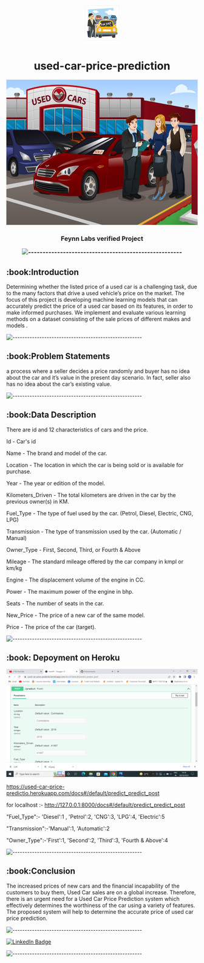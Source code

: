 <p align="center"> 
  <img src="images/2.jfif" alt="2.jfif" width="100px" height="100px">
<h1 align="center"> used-car-price-prediction  </h1> 

     
<p align="center"> 
<img src="images/all.jpeg" alt="all.jpeg" height="382px">
</p>
<h3 align="center"> Feynn Labs verified Project 

![-----------------------------------------------------](https://raw.githubusercontent.com/andreasbm/readme/master/assets/lines/rainbow.png)

<h2> :book:Introduction</h2>
Determining whether the listed price of a used car is a
challenging task, due to the many factors that drive a used
vehicle’s price on the market. The focus of this project is
developing machine learning models that can accurately
predict the price of a used car based on its features, in order
to make informed purchases. We implement and evaluate
various learning methods on a dataset consisting of the sale
prices of different makes and models .

![-----------------------------------------------------](https://raw.githubusercontent.com/andreasbm/readme/master/assets/lines/rainbow.png)


 <h2> :book:Problem Statements</h2>
a process where a seller decides a price
randomly and buyer has no idea about the car and it’s value in
the present day scenario. In fact, seller also has no idea about
the car’s existing value.

![-----------------------------------------------------](https://raw.githubusercontent.com/andreasbm/readme/master/assets/lines/rainbow.png)

<h2> :book:Data Description</h2>
There are id and 12 characteristics of cars and the price.

Id - Car's id

Name - The brand and model of the car.

Location - The location in which the car is being sold or is available for purchase.

Year - The year or edition of the model.

Kilometers_Driven - The total kilometers are driven in the car by the previous owner(s) in KM.

Fuel_Type - The type of fuel used by the car. (Petrol, Diesel, Electric, CNG, LPG)

Transmission - The type of transmission used by the car. (Automatic / Manual)

Owner_Type - First, Second, Third, or Fourth & Above

Mileage - The standard mileage offered by the car company in kmpl or km/kg

Engine - The displacement volume of the engine in CC.

Power - The maximum power of the engine in bhp.

Seats - The number of seats in the car.

New_Price - The price of a new car of the same model.

Price - The price of the car (target).

![-----------------------------------------------------](https://raw.githubusercontent.com/andreasbm/readme/master/assets/lines/rainbow.png)
  
<h2> :book: Depoyment on Heroku</h2>

[![](https://github.com/sushant8525/used-car-price-prediction/blob/4242500f1d0aeb89fa3391eb533d5d19c82c08b3/images/car.png)](https://used-car-price-predictio.herokuapp.com/docs#/default/predict_predict_post
)

https://used-car-price-predictio.herokuapp.com/docs#/default/predict_predict_post

for localhost :- http://127.0.0.1:8000/docs#/default/predict_predict_post

"Fuel_Type":- 'Diesel':1  , 'Petrol':2,  'CNG':3,   'LPG':4,   'Electric':5

"Transmission":-'Manual':1,    'Automatic':2

"Owner_Type":-'First':1,   'Second':2,    'Third':3,    'Fourth & Above':4

![-----------------------------------------------------](https://raw.githubusercontent.com/andreasbm/readme/master/assets/lines/rainbow.png)


<h2> :book:Conclusion</h2>
The increased prices of new cars and the financial
incapability of the customers to buy them, Used Car sales are
on a global increase. Therefore, there is an urgent need for a
Used Car Price Prediction system which effectively
determines the worthiness of the car using a variety of
features. The proposed system will help to determine the
accurate price of used car price prediction.

![-----------------------------------------------------](https://raw.githubusercontent.com/andreasbm/readme/master/assets/lines/rainbow.png)


[![LinkedIn Badge](https://img.shields.io/badge/LinkedIn-0077B5?style=for-the-badge&logo=linkedin&logoColor=white)](https://www.linkedin.com/in/sushant-jagtap-b93a771a/)

![-----------------------------------------------------](https://raw.githubusercontent.com/andreasbm/readme/master/assets/lines/rainbow.png)


